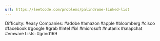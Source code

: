 ```yaml
---
url: https://leetcode.com/problems/palindrome-linked-list
---
```


Difficulty: #easy
Companies: #adobe #amazon #apple #bloomberg #cisco #facebook #google #grab #intel #ixl #microsoft #nutanix #snapchat #vmware
Lists: #grind169
